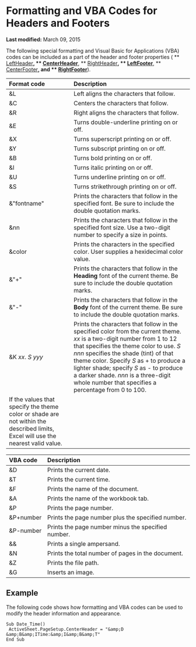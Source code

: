 
# Formatting and VBA Codes for Headers and Footers

 **Last modified:** March 09, 2015

The following special formatting and Visual Basic for Applications (VBA) codes can be included as a part of the header and footer properties ( ** [LeftHeader](445461f8-e804-2070-e484-88337aca3407.md)**,  ** [CenterHeader](e8f9ab4e-4f25-0378-0959-97a8cfefc7b6.md)**,  ** [RightHeader](97e1780d-d511-d433-0e31-501381e6318d.md)**,  ** [LeftFooter](ec88bfe1-039e-7d8d-43c3-d8b1771f7f36.md)**,  ** [CenterFooter](b8fc6bc5-9cf3-3b47-5d9f-9ade28c2d775.md)**, and  ** [RightFooter](457fb633-d748-bfc4-9188-87b0a46209dc.md)**).


|**Format code**|**Description**|
|:-----|:-----|
|&amp;L|Left aligns the characters that follow.|
|&amp;C|Centers the characters that follow.|
|&amp;R|Right aligns the characters that follow.|
|&amp;E|Turns double-underline printing on or off.|
|&amp;X|Turns superscript printing on or off.|
|&amp;Y|Turns subscript printing on or off.|
|&amp;B|Turns bold printing on or off.|
|&amp;I|Turns italic printing on or off.|
|&amp;U|Turns underline printing on or off.|
|&amp;S|Turns strikethrough printing on or off.|
|&amp;"fontname"|Prints the characters that follow in the specified font. Be sure to include the double quotation marks.|
|&amp;nn|Prints the characters that follow in the specified font size. Use a two-digit number to specify a size in points.|
|&amp;color|Prints the characters in the specified color. User supplies a hexidecimal color value.|
|&amp;"+"|Prints the characters that follow in the  **Heading** font of the current theme. Be sure to include the double quotation marks.|
|&amp;"-"|Prints the characters that follow in the  **Body** font of the current theme. Be sure to include the double quotation marks.|
|&amp;K _xx_. _S_ _yyy_|Prints the characters that follow in the specified color from the current theme.  _xx_ is a two-digit number from 1 to 12 that specifies the theme color to use. _S_ _nnn_ specifies the shade (tint) of that theme color. Specify _S_ as + to produce a lighter shade; specify _S_ as - to produce a darker shade. _nnn_ is a three-digit whole number that specifies a percentage from 0 to 100.
If the values that specify the theme color or shade are not within the described limits, Excel will use the nearest valid value.|


|**VBA code**|**Description**|
|:-----|:-----|
|&amp;D|Prints the current date.|
|&amp;T|Prints the current time.|
|&amp;F|Prints the name of the document.|
|&amp;A|Prints the name of the workbook tab.|
|&amp;P|Prints the page number.|
|&amp;P+number|Prints the page number plus the specified number.|
|&amp;P-number|Prints the page number minus the specified number.|
|&amp;&amp;|Prints a single ampersand.|
|&amp;N|Prints the total number of pages in the document. |
|&amp;Z|Prints the file path.|
|&amp;G|Inserts an image.|

## Example

The following code shows how formatting and VBA codes can be used to modify the header information and appearance.


```
Sub Date_Time() 
 ActiveSheet.PageSetup.CenterHeader = "&amp;D &amp;B&amp;ITime:&amp;I&amp;B&amp;T" 
End Sub
```

